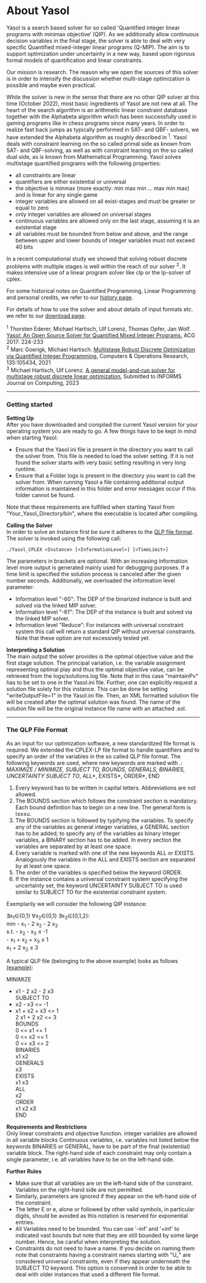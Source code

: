 # About Yasol

Yasol is a search based solver for so called 'Quantified integer linear programs with minimax objective‘ (QIP). As we additionally allow continuous decision variables in the final stage, the solver is able to deal with very specific Quantified mixed-integer linear programs (Q-MIP). The aim is to support optimization under uncertainty in a new way, based upon rigorous formal models of quantification and linear constraints.

Our mission is research. The reason why we open the sources of this solver is in order to intensify the discussion whether multi-stage optimization is possible and maybe even practical. 

While the solver is new in the sense that there are no other QIP solver at this time (October 2022), most basic ingredients of Yasol are not new at all. The heart of the search algorithm is an arithmetic linear constraint database together with the Alphabeta algorithm which has been successfully used in gaming programs like in chess programs since many years. In order to realize fast back jumps as typically performed in SAT- and QBF- solvers, we have extended the Alphabeta algorithm as roughly described in <sup>1</sup>. Yasol deals with constraint learning on the so called primal side as known from SAT- and QBF-solving, as well as with constraint learning on the so called dual side, as is known from Mathematical Programming. Yasol solves multistage quantified programs with the following properties:

* all constraints are linear
* quantifiers are either existential or universal
* the objective is minmax (more exactly: min max min … max min max) and is linear for any single game
* integer variables are allowed on all exist-stages and must be greater or equal to zero
* only integer variables are allowed on universal stages
* continuous variables are allowed only on the last stage, assuming it is an existential stage
* all variables must be bounded from below and above, and the range between upper and lower bounds of integer variables must not exceed 40 bits

In a recent computational study we showed that solving robust discrete problems with multiple stages is well within the reach of our solver <sup>2</sup>. It makes intensive use of a linear program solver like clp or the lp-solver of cplex.

For some historical notes on Quantified Programming, Linear Programming and personal credits, we refer to our [history page](Credits.md#history-q-mip-and-others). 

For details of how to use the solver and about details of input formats etc. we refer to our [download page](Download.md).

<sup>1</sup> Thorsten Ederer, Michael Hartisch, Ulf Lorenz, Thomas Opfer, Jan Wolf. <a href=https://link.springer.com/content/pdf/10.1007/978-3-319-71649-7_19.pdf target="_blank">Yasol: An Open Source Solver for Quantified Mixed Integer Programs.</a> ACG 2017: 224-233 <br>
<sup>2</sup> Marc Goerigk, Michael Hartisch. <a href=https://www.sciencedirect.com/science/article/pii/S0305054821001908?via%3Dihub target="_blank">Multistage Robust Discrete Optimization via Quantified Integer Programming.</a> Computers & Operations Research, 135:105434, 2021 <br>
<sup>3</sup> Michael Hartisch, Ulf Lorenz. <a href=https://arxiv.org/abs/2210.11132 target="_blank">A general model-and-run solver for multistage robust discrete linear optimization.</a> Submitted to INFORMS Journal on Computing, 2023 

---

### Getting started

**Setting Up** <br>
After you have downloaded and compiled the current Yasol version for your operating system you are ready to go. A few things have to be kept in mind when starting Yasol:

* Ensure that the Yasol.ini file is present in the directory you want to call the solver from. This file is needed to load the solver setting. If it is not found the solver starts with very basic setting resulting in very long runtime.
* Ensure that a Folder logs is present in the directory you want to call the solver from. When running Yasol a file containing additional output information is maintained in this folder and error messages occur if this folder cannot be found.

Note that these requirements are fulfilled when starting Yasol from "Your_Yasol_Directory/bin", where the executable is located after compiling.

**Calling the Solver** <br>
In order to solve an instance first be sure it adheres to the [QLP file format](Download.md#qmip-instances-in-the-qlp-file-format). The solver is invoked using the following call:

`./Yasol_CPLEX <Instance> [<InformationLevel>] [<TimeLimit>]`

The parameters in brackets are optional. With an increasing information level more output is generated mainly used for debugging purposes. If a time limit is specified the solution process is canceled after the given number seconds. Additionally, we overloaded the information level parameter:

* Information level "-60": The DEP of the binarized instance is built and solved via the linked MIP solver.
* Information level "-61": The DEP of the instance is built and solved via the linked MIP solver.
* Information level "Reduce": For instances with universal constraint system this call will return a standard QIP without universal constraints.
Note that these option are not excessively tested yet.

**Interpreting a Solution** <br>
The main output the solver provides is the optimal objective value and the first stage solution. The principal variation, i.e. the variable assignment representing optimal play and thus the optimal objective value, can be retrieved from the logs/solutions.log file. Note that in this case "maintainPv" has to be set to one in the Yasol.ini file. Further, one can explicitly request a solution file solely for this instance. This can be done be setting "writeOutputFile=1" in the Yasol.ini file. Then, an XML formatted solution file will be created after the optimal solution was found. The name of the solution file will be the original instance file name with an attached .sol.

---

### The QLP File Format

As an input for our optimization software, a new standardized file format is required. We extended the CPLEX-LP file format to handle quantifiers and to specify an order of the variables in the so called QLP file format. The following keywords are used, where new keywords are marked with *.:
MAXIMIZE / MINIMIZE, SUBJECT TO, BOUNDS, GENERALS, BINARIES, UNCERTAINTY SUBJECT TO*, ALL*, EXISTS*, ORDER*, END

1. Every keyword has to be written in capital letters. Abbreviations are not allowed.
2. The BOUNDS section which follows the constraint section is mandatory. Each bound definition has to begin on a new line. The general form is l≤x≤u.
3. The BOUNDS section is followed by typifying the variables. To specify any of the variables as general integer variables, a GENERAL section has to be added; to specify any of the variables as binary integer variables, a BINARY section has to be added. In every section the variables are separated by at least one space.
4. Every variable is marked with one of the new keywords ALL or EXISTS. Analogously the variables in the ALL and EXISTS section are separated by at least one space.
5. The order of the variables is specified below the keyword ORDER.
6. If the instance contains a universal constraint system specifying the uncertainty set, the keyword UNCERTAINTY SUBJECT TO is used similar to SUBJECT TO for the existential constraint system.

Exemplarily we will consider the following QIP instance: 

∃x<sub>1</sub>∈{0,1}  ∀x<sub>2</sub>∈{0,1}  ∃x<sub>3</sub>∈{0,1,2}: <br>
min	-		x<sub>1</sub>	-	2	x<sub>2</sub>	-	2	x<sub>3</sub> <br>
s.t.	-	x<sub>2</sub>	-	x<sub>3</sub>	≤	-1 <br>
 	    -	x<sub>1</sub>	+	x<sub>2</sub>	+	x<sub>3</sub>	≤	1 <br>
            x<sub>1</sub>	+	2	x<sub>2</sub>	≤	3 

A typical QLP file (belonging to the above example) looks as follows <a href=http://tm-server-2.wiwi.uni-siegen.de/t3-q-mip/fileadmin/downloads/instances/qip_example.qlp target="_blank">(example)</a>:

MINIMIZE <br>
- x1 - 2 x2 - 2 x3 <br>
SUBJECT TO <br>
- x2 - x3 <= -1 <br>
- x1 + x2 + x3 <= 1 <br>
2 x1 + 2 x2 <= 3 <br>
BOUNDS <br>
0 <= x1 <= 1 <br>
0 <= x2 <= 1 <br>
0 <= x3 <= 2 <br>
BINARIES <br>
x1 x2 <br>
GENERALS <br>
x3 <br>
EXISTS <br>
x1 x3 <br>
ALL <br>
x2 <br>
ORDER <br>
x1 x2 x3 <br>
END

**Requirements and Restrictions**<br>
Only linear constraints and objective function.
integer variables are allowed in all variable blocks
Continuous variables, i.e. variables not listed below the keywords BINARIES or GENERAL, have to be part of the final (existential) variable block.
The right-hand side of each constraint may only contain a single parameter, i.e. all variables have to be on the left-hand side.


**Further Rules**<br>
* Make sure that all variables are on the left-hand side of the constraint. Variables on the right-hand side are not permitted.
* Similarly, parameters are ignored if they appear on the left-hand side of the constraint.
* The letter E or e, alone or followed by other valid symbols, in particular digits, should be avoided as this notation is reserved for exponential entries.
* All Variables need to be bounded. You can use '-inf' and '+inf' to indicated vast bounds but note that they are still bounded by some large number. Hence, be careful when interpreting the solution.
* Constraints do not need to have a name. If you decide on naming them note that constraints having a constraint names starting with "U_" are considered universal constraints, even if they appear underneath the SUBJECT TO keyword. This option is conserved in order to be able to deal with older instances that used a different file format.